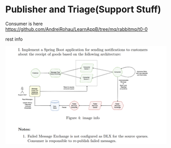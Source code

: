 # Publisher and Triage(Support Stuff)
Consumer is here https://github.com/AndreiRohau/LearnAppB/tree/mq/rabbitmq/t0-0

rest info

![](rabbit-t1.png)